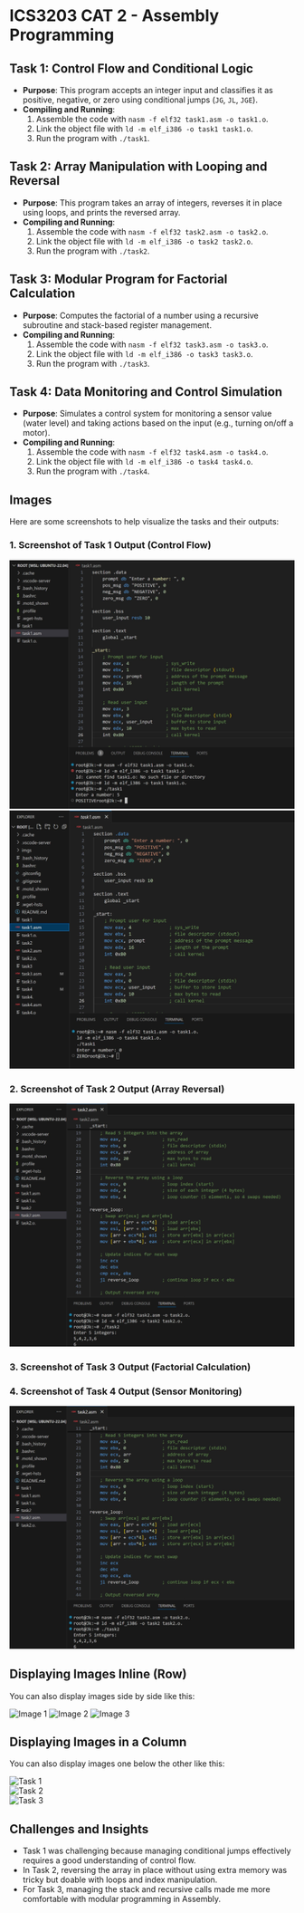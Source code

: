 # ICS3203 CAT 2 - Assembly Programming

## Task 1: Control Flow and Conditional Logic
- **Purpose**: This program accepts an integer input and classifies it as positive, negative, or zero using conditional jumps (`JG`, `JL`, `JGE`).
- **Compiling and Running**:
  1. Assemble the code with `nasm -f elf32 task1.asm -o task1.o`.
  2. Link the object file with `ld -m elf_i386 -o task1 task1.o`.
  3. Run the program with `./task1`.

## Task 2: Array Manipulation with Looping and Reversal
- **Purpose**: This program takes an array of integers, reverses it in place using loops, and prints the reversed array.
- **Compiling and Running**:
  1. Assemble the code with `nasm -f elf32 task2.asm -o task2.o`.
  2. Link the object file with `ld -m elf_i386 -o task2 task2.o`.
  3. Run the program with `./task2`.

## Task 3: Modular Program for Factorial Calculation
- **Purpose**: Computes the factorial of a number using a recursive subroutine and stack-based register management.
- **Compiling and Running**:
  1. Assemble the code with `nasm -f elf32 task3.asm -o task3.o`.
  2. Link the object file with `ld -m elf_i386 -o task3 task3.o`.
  3. Run the program with `./task3`.

## Task 4: Data Monitoring and Control Simulation
- **Purpose**: Simulates a control system for monitoring a sensor value (water level) and taking actions based on the input (e.g., turning on/off a motor).
- **Compiling and Running**:
  1. Assemble the code with `nasm -f elf32 task4.asm -o task4.o`.
  2. Link the object file with `ld -m elf_i386 -o task4 task4.o`.
  3. Run the program with `./task4`.

## Images

Here are some screenshots to help visualize the tasks and their outputs:

### 1. Screenshot of Task 1 Output (Control Flow)

![Image 1](imgs/task1positive.JPG) ![Image 2](imgs/task1zero.JPG)

### 2. Screenshot of Task 2 Output (Array Reversal)

![Task 2](imgs/task2.JPG)

### 3. Screenshot of Task 3 Output (Factorial Calculation)


### 4. Screenshot of Task 4 Output (Sensor Monitoring)

![Task 4](imgs/task2.JPG)

## Displaying Images Inline (Row)

You can also display images side by side like this:

![Image 1](images/task1_output.png) ![Image 2](images/task2_output.png) ![Image 3](images/task3_output.png)

## Displaying Images in a Column

You can also display images one below the other like this:

![Task 1](images/task1_output.png)  
![Task 2](images/task2_output.png)  
![Task 3](images/task3_output.png)  

## Challenges and Insights
- Task 1 was challenging because managing conditional jumps effectively requires a good understanding of control flow.
- In Task 2, reversing the array in place without using extra memory was tricky but doable with loops and index manipulation.
- For Task 3, managing the stack and recursive calls made me more comfortable with modular programming in Assembly.

